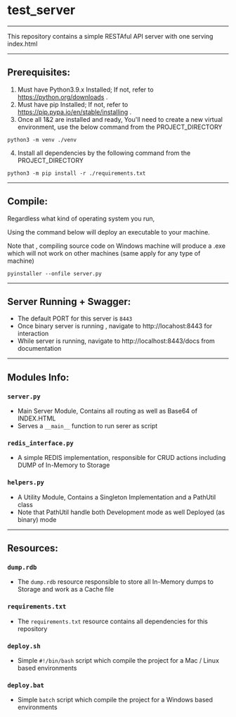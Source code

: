 # test_server

---

This repository contains a simple RESTAful API server with one serving index.html

---

## Prerequisites:

1. Must have Python3.9.x Installed; If not, refer to https://python.org/downloads . 
2. Must have pip Installed; If not, refer to https://pip.pypa.io/en/stable/installing .
3. Once all 1&2 are installed and ready, You'll need to create a new virtual environment, use the below command from the PROJECT_DIRECTORY 
```shell
python3 -m venv ./venv
```
4. Install all dependencies by the following command from the PROJECT_DIRECTORY
```shell
python3 -m pip install -r ./requirements.txt
```
---

##  Compile:
Regardless what kind of operating system you run, 

Using the command below will deploy an executable to your machine.

Note that , compiling source code on Windows machine will produce a .exe which will not work on other machines (same apply for any type of machine)
```shell
pyinstaller --onfile server.py
```

---
## Server Running + Swagger:

+ The default PORT for this server is `8443`
+ Once binary server is running , navigate to http://locahost:8443 for interaction
+ While server is running, navigate to http://localhost:8443/docs from documentation

---
## Modules Info:

### `server.py`

+ Main Server Module, Contains all routing as well as Base64 of INDEX.HTML
+ Serves a `__main__` function to run serer as script

### `redis_interface.py`

+ A simple REDIS implementation, responsible for CRUD actions including DUMP of In-Memory to Storage  

### `helpers.py`

+ A Utility Module, Contains a Singleton Implementation and a PathUtil class
+ Note that PathUtil handle both Development mode as well Deployed (as binary) mode 

---

## Resources:

### `dump.rdb`
+ The `dump.rdb` resource responsible to store all In-Memory dumps to Storage and work as a Cache file

### `requirements.txt`
+ The `requirements.txt` resource contains all dependencies for this repository

### `deploy.sh` 
+ Simple `#!/bin/bash` script which compile the project for a Mac / Linux based environments 

### `deploy.bat`
+ Simple `batch` script which compile the project for a Windows based environments 